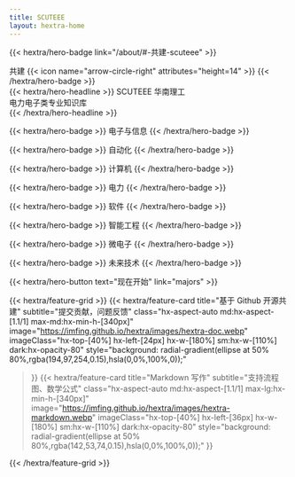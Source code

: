 ```yaml
---
title: SCUTEEE
layout: hextra-home
---
```



{{< hextra/hero-badge link="/about/#-共建-scuteee" >}}
  <div class="hx-w-2 hx-h-2 hx-rounded-full hx-bg-primary-400" ></div>
  <span>共建</span>
  {{< icon name="arrow-circle-right" attributes="height=14" >}}
{{< /hextra/hero-badge >}}

<div class="hx-mt-6 hx-mb-6">
{{< hextra/hero-headline >}}
  SCUTEEE 华南理工
  <br>
  电力电子类专业知识库
</div>

<div class="hx-mb-6">
{{< /hextra/hero-headline >}}

{{< hextra/hero-badge >}} 电子与信息 {{< /hextra/hero-badge >}}

{{< hextra/hero-badge >}} 自动化 {{< /hextra/hero-badge >}}

{{< hextra/hero-badge >}} 计算机 {{< /hextra/hero-badge >}}

{{< hextra/hero-badge >}} 电力 {{< /hextra/hero-badge >}}

{{< hextra/hero-badge >}} 软件 {{< /hextra/hero-badge >}}

{{< hextra/hero-badge >}} 智能工程 {{< /hextra/hero-badge >}}

{{< hextra/hero-badge >}} 微电子 {{< /hextra/hero-badge >}}

{{< hextra/hero-badge >}} 未来技术 {{< /hextra/hero-badge >}}

</div>

<div class="hx-mb-6">
{{< hextra/hero-button text="现在开始" link="majors" >}}
</div>

<div class="hx-mt-6"></div>

{{< hextra/feature-grid >}}
  {{< hextra/feature-card
    title="基于 Github 开源共建"
    subtitle="提交贡献，问题反馈"
    class="hx-aspect-auto md:hx-aspect-[1.1/1] max-md:hx-min-h-[340px]"
    image="https://imfing.github.io/hextra/images/hextra-doc.webp"
    imageClass="hx-top-[40%] hx-left-[24px] hx-w-[180%] sm:hx-w-[110%] dark:hx-opacity-80"
    style="background: radial-gradient(ellipse at 50% 80%,rgba(194,97,254,0.15),hsla(0,0%,100%,0));"
  >}}
  {{< hextra/feature-card
    title="Markdown 写作"
    subtitle="支持流程图、数学公式"
    class="hx-aspect-auto md:hx-aspect-[1.1/1] max-lg:hx-min-h-[340px]"
    image="https://imfing.github.io/hextra/images/hextra-markdown.webp"
    imageClass="hx-top-[40%] hx-left-[36px] hx-w-[180%] sm:hx-w-[110%] dark:hx-opacity-80"
    style="background: radial-gradient(ellipse at 50% 80%,rgba(142,53,74,0.15),hsla(0,0%,100%,0));"
  >}}
  <!-- {{< hextra/feature-card
    title="全文搜索"
    subtitle="内置 FlexSearch 全文搜索，无需额外设置。"
    class="hx-aspect-auto md:hx-aspect-[1.1/1] max-md:hx-min-h-[340px]"
    image="https://imfing.github.io/hextra/images/hextra-search.webp"
    imageClass="hx-top-[40%] hx-left-[36px] hx-w-[110%] sm:hx-w-[110%] dark:hx-opacity-80"
    style="background: radial-gradient(ellipse at 50% 80%,rgba(221,210,59,0.15),hsla(0,0%,100%,0));"
  >}} -->
{{< /hextra/feature-grid >}}
